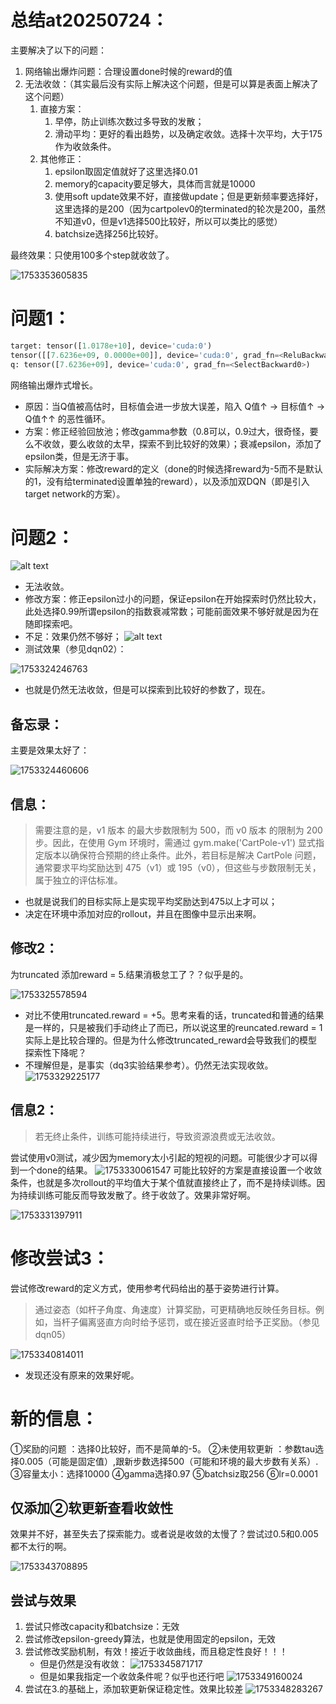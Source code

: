 # 总结at20250724：

主要解决了以下的问题：

1. 网络输出爆炸问题：合理设置done时候的reward的值
2. 无法收敛：（其实最后没有实际上解决这个问题，但是可以算是表面上解决了这个问题）
   1. 直接方案：
      1. 早停，防止训练次数过多导致的发散；
      2. 滑动平均：更好的看出趋势，以及确定收敛。选择十次平均，大于175作为收敛条件。
   2. 其他修正：
      1. epsilon取固定值就好了这里选择0.01
      2. memory的capacity要足够大，具体而言就是10000
      3. 使用soft update效果不好，直接做update；但是更新频率要选择好，这里选择的是200（因为cartpolev0的terminated的轮次是200，虽然不知道v0，但是v1选择500比较好，所以可以类比的感觉）
      4. batchsize选择256比较好。

最终效果：只使用100多个step就收敛了。

![1753353605835](image/4-3_DQN_file/1753353605835.png)

# 问题1：

```python
target: tensor([1.0178e+10], device='cuda:0')
tensor([[7.6236e+09, 0.0000e+00]], device='cuda:0', grad_fn=<ReluBackward0>)
q: tensor([7.6236e+09], device='cuda:0', grad_fn=<SelectBackward0>)
```

网络输出爆炸式增长。

- 原因：当Q值被高估时，目标值会进一步放大误差，陷入 Q值↑ → 目标值↑ → Q值↑↑ 的恶性循环。
- 方案：修正经验回放池；修改gamma参数（0.8可以，0.9过大，很奇怪，要么不收敛，要么收敛的太早，探索不到比较好的效果）；衰减epsilon，添加了epsilon类，但是无济于事。
- 实际解决方案：修改reward的定义（done的时候选择reward为-5而不是默认的1，没有给terminated设置单独的reward），以及添加双DQN（即是引入target network的方案）。

# 问题2：

![alt text](1data_saved/dqn01/dqn_training_ep500.png)

- 无法收敛。
- 修改方案：修正epsilon过小的问题，保证epsilon在开始探索时仍然比较大，此处选择0.99所谓epsilon的指数衰减常数；可能前面效果不够好就是因为在随即探索吧。
- 不足：效果仍然不够好；
  ![alt text](image.png)
- 测试效果（参见dqn02）：

![1753324246763](image/4-3_DQN_file/1753324246763.png)

- 也就是仍然无法收敛，但是可以探索到比较好的参数了，现在。

## 备忘录：

主要是效果太好了：

![1753324460606](image/4-3_DQN_file/1753324460606.png)

## 信息：

> 需要注意的是，v1 版本 的最大步数限制为 500，而 v0 版本 的限制为 200 步。因此，在使用 Gym 环境时，需通过 gym.make('CartPole-v1') 显式指定版本以确保符合预期的终止条件。此外，若目标是解决 CartPole 问题，通常要求平均奖励达到 475（v1）或 195（v0），但这些与步数限制无关，属于独立的评估标准。

- 也就是说我们的目标实际上是实现平均奖励达到475以上才可以；
- 决定在环境中添加对应的rollout，并且在图像中显示出来啊。

## 修改2：

为truncated 添加reward = 5.结果消极怠工了？？似乎是的。

![1753325578594](image/4-3_DQN_file/1753325578594.png)

- 对比不使用truncated.reward = +5。思考来看的话，truncated和普通的结果是一样的，只是被我们手动终止了而已，所以说这里的reuncated.reward = 1 实际上是比较合理的。但是为什么修改truncated_reward会导致我们的模型探索性下降呢？
- 不理解但是，是事实（dq3实验结果参考）。仍然无法实现收敛。
  ![1753329225177](image/4-3_DQN_file/1753329225177.png)

## 信息2：

> 若无终止条件，训练可能持续进行，导致资源浪费或无法收敛。

尝试使用v0测试，减少因为memory太小引起的短视的问题。可能很少才可以得到一个done的结果。
![1753330061547](image/4-3_DQN_file/1753330061547.png)
可能比较好的方案是直接设置一个收敛条件，也就是多次rollout的平均值大于某个值就直接终止了，而不是持续训练。因为持续训练可能反而导致发散了。终于收敛了。效果非常好啊。

![1753331397911](image/4-3_DQN_file/1753331397911.png)

# 修改尝试3：

尝试修改reward的定义方式，使用参考代码给出的基于姿势进行计算。

> 通过姿态（如杆子角度、角速度）计算奖励，可更精确地反映任务目标。例如，当杆子偏离竖直方向时给予惩罚，或在接近竖直时给予正奖励。（参见dqn05）

![1753340814011](image/4-3_DQN_file/1753340814011.png)

- 发现还没有原来的效果好呢。

# 新的信息：

①奖励的问题 ：选择0比较好，而不是简单的-5。
②未使用软更新 ：参数tau选择0.005（可能是固定值）,跟新步数选择500（可能和环境的最大步数有关系）.
③容量太小：选择10000
④gamma选择0.97
⑤batchsiz取256
⑥lr=0.0001

## 仅添加②软更新查看收敛性

效果并不好，甚至失去了探索能力。或者说是收敛的太慢了？尝试过0.5和0.005都不太行的啊。

![1753343708895](image/4-3_DQN_file/1753343708895.png)

## 尝试与效果

1. 尝试只修改capacity和batchsize：无效
2. 尝试修改epsilon-greedy算法，也就是使用固定的epsilon，无效
3. 尝试修改奖励机制，有效！接近于收敛曲线，而且稳定性良好！！！
   - 但是仍然是没有收敛：
     ![1753345871717](image/4-3_DQN_file/1753345871717.png)
   - 但是如果我指定一个收敛条件呢？似乎也还行吧
     ![1753349160024](image/4-3_DQN_file/1753349160024.png)
4. 尝试在3.的基础上，添加软更新保证稳定性。效果比较差
   ![1753348283267](image/4-3_DQN_file/1753348283267.png)
